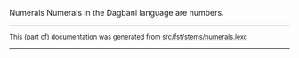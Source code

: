Numerals
Numerals in the Dagbani language are numbers.

* * *

<small>This (part of) documentation was generated from [src/fst/stems/numerals.lexc](https://github.com/giellalt/lang-dag/blob/main/src/fst/stems/numerals.lexc)</small>

---


